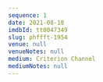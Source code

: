```yaml
---
sequence: 1
date: 2021-08-18
imdbId: tt0047349
slug: phffft-1954
venue: null
venueNotes: null
medium: Criterion Channel
mediumNotes: null
---
```


